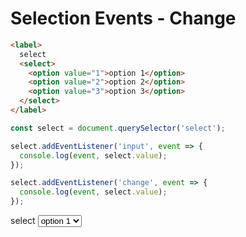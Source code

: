 <link rel="stylesheet" href="./assets/index.css" />
<script type="module" src="./assets/index.js"></script>

# Selection Events - Change

```html
<label>
  select
  <select>
    <option value="1">option 1</option>
    <option value="2">option 2</option>
    <option value="3">option 3</option>
  </select>
</label>
```

```javascript
const select = document.querySelector('select');

select.addEventListener('input', event => {
  console.log(event, select.value);
});

select.addEventListener('change', event => {
  console.log(event, select.value);
});
```

<ui-demo>
  <label>
    select
    <select>
      <option value="1">option 1</option>
      <option value="2">option 2</option>
      <option value="3">option 3</option>
    </select>
  </label>
</ui-demo>

<ui-console></ui-console>

<script type="module">
  const select = document.querySelector('select');
  select.addEventListener('input', e => console.log(e, select.value));
  select.addEventListener('change', e => console.log(e, select.value));
</script>
